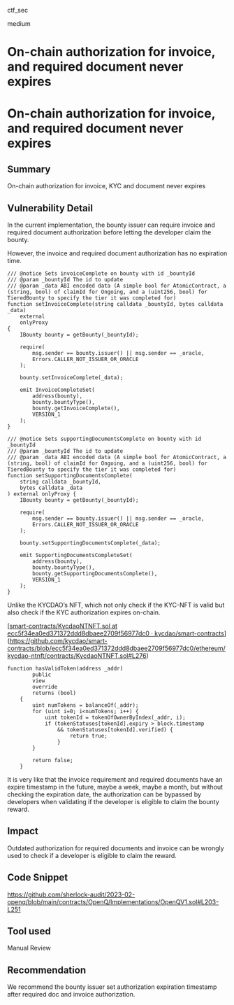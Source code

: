 ctf_sec

medium

# On-chain authorization for invoice, and required document never expires

# On-chain authorization for invoice, and required document never expires

## Summary

On-chain authorization for invoice, KYC and document never expires

## Vulnerability Detail

In the current implementation, the bounty issuer can require invoice and required document authorization before letting the developer claim the bounty.

However, the invoice and required document authorization has no expiration time.

```solidity
/// @notice Sets invoiceComplete on bounty with id _bountyId
/// @param _bountyId The id to update
/// @param _data ABI encoded data (A simple bool for AtomicContract, a (string, bool) of claimId for Ongoing, and a (uint256, bool) for TieredBounty to specify the tier it was completed for)
function setInvoiceComplete(string calldata _bountyId, bytes calldata _data)
    external
    onlyProxy
{
    IBounty bounty = getBounty(_bountyId);

    require(
        msg.sender == bounty.issuer() || msg.sender == _oracle,
        Errors.CALLER_NOT_ISSUER_OR_ORACLE
    );

    bounty.setInvoiceComplete(_data);

    emit InvoiceCompleteSet(
        address(bounty),
        bounty.bountyType(),
        bounty.getInvoiceComplete(),
        VERSION_1
    );
}

/// @notice Sets supportingDocumentsComplete on bounty with id _bountyId
/// @param _bountyId The id to update
/// @param _data ABI encoded data (A simple bool for AtomicContract, a (string, bool) of claimId for Ongoing, and a (uint256, bool) for TieredBounty to specify the tier it was completed for)
function setSupportingDocumentsComplete(
    string calldata _bountyId,
    bytes calldata _data
) external onlyProxy {
    IBounty bounty = getBounty(_bountyId);

    require(
        msg.sender == bounty.issuer() || msg.sender == _oracle,
        Errors.CALLER_NOT_ISSUER_OR_ORACLE
    );

    bounty.setSupportingDocumentsComplete(_data);

    emit SupportingDocumentsCompleteSet(
        address(bounty),
        bounty.bountyType(),
        bounty.getSupportingDocumentsComplete(),
        VERSION_1
    );
}
```

Unlike the KYCDAO’s NFT, which not only check if the KYC-NFT is valid but also check if the KYC authorization expires on-chain.

[[smart-contracts/KycdaoNTNFT.sol at ecc5f34ea0ed371372ddd8dbaee2709f56977dc0 · kycdao/smart-contracts](https://github.com/kycdao/smart-contracts/blob/ecc5f34ea0ed371372ddd8dbaee2709f56977dc0/ethereum/kycdao-ntnft/contracts/KycdaoNTNFT.sol#L276)](https://github.com/kycdao/smart-contracts/blob/ecc5f34ea0ed371372ddd8dbaee2709f56977dc0/ethereum/kycdao-ntnft/contracts/KycdaoNTNFT.sol#L276)

```solidity
function hasValidToken(address _addr)
        public
        view
        override
        returns (bool)
    {
        uint numTokens = balanceOf(_addr);
        for (uint i=0; i<numTokens; i++) {
            uint tokenId = tokenOfOwnerByIndex(_addr, i);
            if (tokenStatuses[tokenId].expiry > block.timestamp
                && tokenStatuses[tokenId].verified) {
                    return true;
                }
        }

        return false;
    }
```

It is very like that the invoice requirement and required documents have an expire timestamp in the future, maybe a week, maybe a month, but without checking the expiration date, the authorization can be bypassed by developers when validating if the developer is eligible to claim the bounty reward.

## Impact

Outdated authorization for required documents and invoice can be wrongly used to check if a developer is eligible to claim the reward.

## Code Snippet

https://github.com/sherlock-audit/2023-02-openq/blob/main/contracts/OpenQ/Implementations/OpenQV1.sol#L203-L251

## Tool used

Manual Review

## Recommendation

We recommend the bounty issuer set authorization expiration timestamp after required doc and invoice authorization.